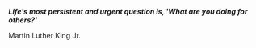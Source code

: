_**Life's most persistent and urgent question is, 'What are you doing for others?'**_

Martin Luther King Jr.
